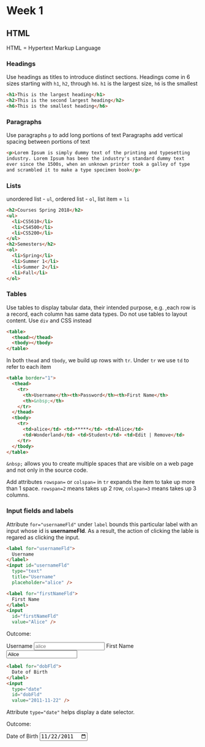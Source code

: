 # Week 1

## HTML
HTML = Hypertext Markup Language

### Headings

  Use headings as titles to introduce distinct sections. Headings come in 6 sizes starting with `h1`, `h2`, through `h6`. `h1` is the largest size, `h6` is the smallest
``` HTML
<h1>This is the largest heading</h1>
<h2>This is the second largest heading</h2>
<h6>This is the smallest heading</h6>
```

### Paragraphs

  Use paragraphs `p` to add long portions of text Paragraphs add vertical spacing between portions of text
``` HTML
<p>Lorem Ipsum is simply dummy text of the printing and typesetting
industry. Lorem Ipsum has been the industry's standard dummy text
ever since the 1500s, when an unknown printer took a galley of type
and scrambled it to make a type specimen book</p>
```

### Lists

  unordered list - `ul`, ordered list - `ol`, list item = `li`
``` HTML
<h2>Courses Spring 2018</h2>
<ul>
  <li>CS5610</li>
  <li>CS4500</li>
  <li>CS5200</li>
</ul>
<h2>Semesters</h2>
<ol>
  <li>Spring</li>
  <li>Summer 1</li>
  <li>Summer 2</li>
  <li>Fall</li>
</ol>
```

### Tables

  Use tables to display tabular data, their intended purpose, e.g. ,each row is a record, each column has same data types. Do not use tables to layout content. Use `div` and CSS instead
```HTML
<table>
  <thead></thead>
  <tbody></tbody>
</table>
```
  In both `thead` and `tbody`, we build up rows with `tr`. Under `tr` we use `td` to refer to each item
```HTML
<table border="1">
  <thead>
    <tr>
      <th>Username</th><th>Password</th><th>First Name</th>
      <th>&nbsp;</th>
    </tr>
  </thead>
  <tbody>
    <tr>
      <td>alice</td> <td>*****</td> <td>Alice</td>
      <td>Wonderland</td> <td>Student</td> <td>Edit | Remove</td>
    </tr>
  </tbody>
</table>
```
  `&nbsp;` allows you to create multiple spaces that are visible on a web page and not only in the source code.

  Add attributes `rowspan=` or `colspan=` in `tr` expands the item to take up more than 1 space. `rowspan=2` means takes up 2 row, `colspan=3` means takes up 3 columns.

### Input fields and labels

  Attribute `for="usernameFld"` under `label` bounds this particular label with an input whose id is __usernameFld__. As a result, the action of clicking the lable is regared as clicking the input.

```HTML
<label for="usernameFld">
  Username
</label>
<input id="usernameFld"
  type="text"
  title="Username"
  placeholder="alice" />

<label for="firstNameFld">
  First Name
</label>
<input
  id="firstNameFld"
  value="Alice" />
```
  Outcome:

  <HTML>
  <label for="usernameFld">
    Username
  </label>
  <input id="usernameFld"
    type="text"
    title="Username"
    placeholder="alice" />

  <label for="firstNameFld">
    First Name
  </label>
  <input
    id="firstNameFld"
    value="Alice" />
  </HTML>

```HTML
<label for="dobFld">
  Date of Birth
</label>
<input
  type="date"
  id="dobFld"
  value="2011-11-22" />
```
  Attribute `type="date"` helps display a date selector.

  Outcome:

  <HTML>
  <label for="dobFld">
    Date of Birth
  </label>
  <input
    type="date"
    id="dobFld"
    value="2011-11-22" />
  <HTML>
